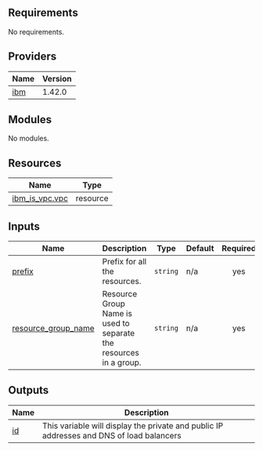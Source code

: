 ## Requirements

No requirements.

## Providers

| Name | Version |
|------|---------|
| <a name="provider_ibm"></a> [ibm](#provider\_ibm) | 1.42.0 |

## Modules

No modules.

## Resources

| Name | Type |
|------|------|
| [ibm_is_vpc.vpc](https://registry.terraform.io/providers/IBM-Cloud/ibm/latest/docs/resources/is_vpc) | resource |

## Inputs

| Name | Description | Type | Default | Required |
|------|-------------|------|---------|:--------:|
| <a name="input_prefix"></a> [prefix](#input\_prefix) | Prefix for all the resources. | `string` | n/a | yes |
| <a name="input_resource_group_name"></a> [resource\_group\_name](#input\_resource\_group\_name) | Resource Group Name is used to separate the resources in a group. | `string` | n/a | yes |

## Outputs

| Name | Description |
|------|-------------|
| <a name="output_id"></a> [id](#output\_id) | This variable will display the private and public IP addresses and DNS of load balancers |
